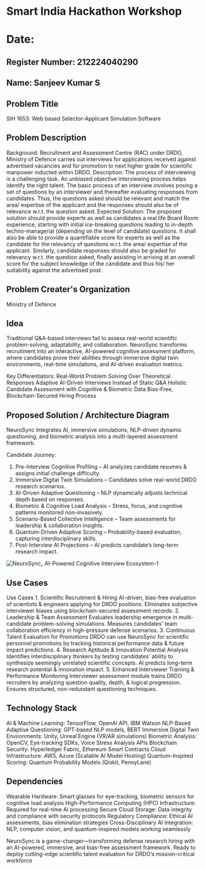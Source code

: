 # Smart India Hackathon Workshop
# Date:
## Register Number: 212224040290
## Name: Sanjeev Kumar S
## Problem Title
SIH 1653: Web based Selector-Applicant Simulation Software
## Problem Description
Background: Recruitment and Assessment Centre (RAC) under DRDO, Ministry of Defence carries out interviews for applications received against advertised vacancies and for promotion to next higher grade for scientific manpower inducted within DRDO. Description: The process of interviewing is a challenging task. An unbiased objective interviewing process helps identify the right talent. The basic process of an interview involves posing a set of questions by an interviewer and thereafter evaluating responses from candidates. Thus, the questions asked should be relevant and match the area/ expertise of the applicant and the responses should also be of relevance w.r.t. the question asked. Expected Solution: The proposed solution should provide experts as well as candidates a real life Board Room experience, starting with initial ice-breaking questions leading to in-depth techno-managerial (depending on the level of candidate) questions. It shall also be able to provide a quantifiable score for experts as well as the candidate for the relevancy of questions w.r.t. the area/ expertise of the applicant. Similarly, candidate responses should also be graded for relevancy w.r.t. the question asked, finally assisting in arriving at an overall score for the subject knowledge of the candidate and thus his/ her suitability against the advertised post.

## Problem Creater's Organization
Ministry of Defence

## Idea
Traditional Q&A-based interviews fail to assess real-world scientific problem-solving, adaptability, and collaboration. NeuroSync transforms recruitment into an interactive, AI-powered cognitive assessment platform, where candidates prove their abilities through immersive digital twin environments, real-time simulations, and AI-driven evaluation metrics.

Key Differentiators:
Real-World Problem Solving Over Theoretical Responses
Adaptive AI-Driven Interviews Instead of Static Q&A
Holistic Candidate Assessment with Cognitive & Biometric Data
Bias-Free, Blockchain-Secured Hiring Process


## Proposed Solution / Architecture Diagram
NeuroSync integrates AI, immersive simulations, NLP-driven dynamic questioning, and biometric analysis into a multi-layered assessment framework.

Candidate Journey:
1. Pre-Interview Cognitive Profiling – AI analyzes candidate resumes & assigns initial challenge difficulty.
2. Immersive Digital Twin Simulations – Candidates solve real-world DRDO research scenarios.
3. AI-Driven Adaptive Questioning – NLP dynamically adjusts technical depth based on responses.
4. Biometric & Cognitive Load Analysis – Stress, focus, and cognitive patterns monitored non-invasively.
5. Scenario-Based Collective Intelligence – Team assessments for leadership & collaboration insights.
6. Quantum-Driven Adaptive Scoring – Probability-based evaluation, capturing interdisciplinary skills.
7. Post-Interview AI Projections – AI predicts candidate’s long-term research impact.

![NeuroSync_ AI-Powered Cognitive Interview Ecosystem-1](https://github.com/user-attachments/assets/13b97f78-db3a-439e-a281-37bb8de13bfd)


## Use Cases
Use Cases
1️. Scientific Recruitment & Hiring
AI-driven, bias-free evaluation of scientists & engineers applying for DRDO positions.
Eliminates subjective interviewer biases using blockchain-secured assessment records.
2️. Leadership & Team Assessment
Evaluates leadership emergence in multi-candidate problem-solving simulations.
Measures candidates' team collaboration efficiency in high-pressure defense scenarios.
3️. Continuous Talent Evaluation for Promotions
DRDO can use NeuroSync for scientific personnel promotions by tracking historical performance data & future impact predictions.
4️. Research Aptitude & Innovation Potential Analysis
Identifies interdisciplinary thinkers by testing candidates’ ability to synthesize seemingly unrelated scientific concepts.
AI predicts long-term research potential & innovation impact.
5️. Enhanced Interviewer Training & Performance Monitoring
Interviewer assessment module trains DRDO recruiters by analyzing question quality, depth, & logical progression.
Ensures structured, non-redundant questioning techniques.

## Technology Stack
AI & Machine Learning:	TensorFlow, OpenAI API, IBM Watson
NLP-Based Adaptive Questioning:	GPT-based NLP models, BERT
Immersive Digital Twin Environments:	Unity, Unreal Engine (VR/AR simulations)
Biometric Analysis:	OpenCV, Eye-tracking SDKs, Voice Stress Analysis APIs
Blockchain Security:	Hyperledger Fabric, Ethereum Smart Contracts
Cloud Infrastructure:	AWS, Azure (Scalable AI Model Hosting)
Quantum-Inspired Scoring:	Quantum Probability Models (Qiskit, PennyLane)

## Dependencies
Wearable Hardware: Smart glasses for eye-tracking, biometric sensors for cognitive load analysis
High-Performance Computing (HPC) Infrastructure: Required for real-time AI processing
Secure Cloud Storage: Data integrity and compliance with security protocols
Regulatory Compliance: Ethical AI assessments, bias elimination strategies
Cross-Disciplinary AI Integration: NLP, computer vision, and quantum-inspired models working seamlessly

NeuroSync is a game-changer—transforming defense research hiring with an AI-powered, immersive, and bias-free assessment framework. Ready to deploy cutting-edge scientific talent evaluation for DRDO’s mission-critical workforce

